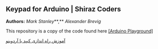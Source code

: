 ## Keypad for Arduino | Shiraz Coders

**Authors:**  *Mark Stanley***,** *Alexander Brevig*

This repository is a copy of the code found here [[Arduino Playground]](http://playground.arduino.cc/Code/Keypad)

[آموزش راه اندازی کیپد با آردوینو](https://shzcoders.ir/learn-arduino-lesson-14)
